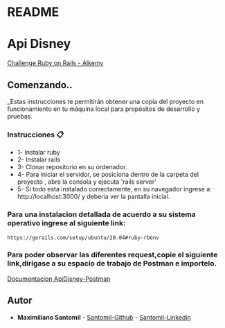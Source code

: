 # README

# Api Disney

[Challenge Ruby on Rails - Alkemy](https://drive.google.com/file/d/1hhksipAy3TrNetfzOAqXCqAgtxOeIBUx/view?usp=sharing)

## Comenzando..
_Estas instrucciones te permitirán obtener una copia del proyecto en funcionamiento en tu máquina local para propósitos de desarrollo y pruebas.

### Instrucciones 📋

* 1- Instalar ruby
* 2- Instalar rails 
* 3- Clonar repositorio en su ordenador.  
* 4- Para iniciar el servidor, se posiciona dentro de la carpeta del proyecto , abre la consola y   ejecuta     'rails server' 
* 5- Si todo esta instalado correctamente, en su navegador ingrese a: http://localhost:3000/ y deberia ver la pantalla inicial. 

### Para una instalacion detallada de acuerdo a su sistema operativo ingrese al siguiente link:
    https://gorails.com/setup/ubuntu/20.04#ruby-rbenv 
### Para poder observar las diferentes request,copie el siguiente link,dirigase a su espacio de trabajo de Postman e importelo.

[Documentacion ApiDisney-Postman](https://www.getpostman.com/collections/b3f4bc52d7fa929f04a1)


## Autor 

* **Maximiliano Santomil** - [Santomil-Github](https://github.com/maxisantomil)
                           - [Santomil-Linkedin](https://www.linkedin.com/in/maximiliano-santomil-805235204/)
